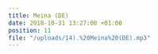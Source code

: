```yaml
---
title: Meina (DE)
date: 2018-10-31 13:27:00 +01:00
position: 11
file: "/uploads/14).%20Meina%20(DE).mp3"
---
```


